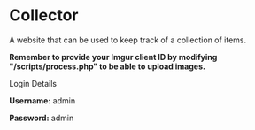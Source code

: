 # Collector
 A website that can be used to keep track of a collection of items.

**Remember to provide your Imgur client ID by modifying "/scripts/process.php" to be able to upload images.**

Login Details

**Username:** admin

**Password:** admin
